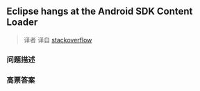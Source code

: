 ## Eclipse hangs at the Android SDK Content Loader

> 译者 译自 [stackoverflow](http://stackoverflow.com/questions/13489141/eclipse-hangs-at-the-android-sdk-content-loader) 

### 问题描述 

### 高票答案 

